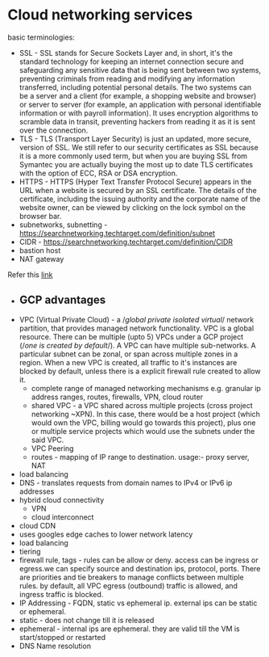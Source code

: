 # Cloud networking services
basic terminologies:
- SSL - SSL stands for Secure Sockets Layer and, in short, it's the standard technology for keeping an internet connection secure and safeguarding any sensitive data that is being sent between two systems, preventing criminals from reading and modifying any information transferred, including potential personal details. The two systems can be a server and a client (for example, a shopping website and browser) or server to server (for example, an application with personal identifiable information or with payroll information). It uses encryption algorithms to scramble data in transit, preventing hackers from reading it as it is sent over the connection.
- TLS - TLS (Transport Layer Security) is just an updated, more secure, version of SSL. We still refer to our security certificates as SSL because it is a more commonly used term, but when you are buying SSL from Symantec you are actually buying the most up to date TLS certificates with the option of ECC, RSA or DSA encryption.
- HTTPS - HTTPS (Hyper Text Transfer Protocol Secure) appears in the URL when a website is secured by an SSL certificate. The details of the certificate, including the issuing authority and the corporate name of the website owner, can be viewed by clicking on the lock symbol on the browser bar.
- subnetworks, subnetting - https://searchnetworking.techtarget.com/definition/subnet
- CIDR - https://searchnetworking.techtarget.com/definition/CIDR
- bastion host
- NAT gateway

Refer this [link](https://www.websecurity.symantec.com/en/in/security-topics/what-is-ssl-tls-https)

- GCP advantages
  - 
- VPC (Virtual Private Cloud) - a /*global private isolated virtual*/ network partition, that provides managed network functionality. VPC is a global resource. There can be multiple (upto 5) VPCs under a GCP project (/*one is created by default*/). A VPC can have multiple sub-networks. A particular subnet can be zonal, or span across multiple zones in a region. When a new VPC is created, all traffic to it's instances are blocked by default, unless there is a explicit firewall rule created to allow it.
  - complete range of managed networking mechanisms e.g. granular ip address ranges, routes, firewalls, VPN, cloud router
  - shared VPC - a VPC shared across multiple projects (cross project networking ~XPN). In this case, there would be a host project (which would own the VPC, billing would go towards this project), plus one or multiple service projects which would use the subnets under the said VPC.
  - VPC Peering
  - routes - mapping of IP range to destination. usage:- proxy server, NAT
- load balancing
- DNS - translates requests from domain names to IPv4 or IPv6 ip addresses
- hybrid cloud connectivity
  - VPN
  - cloud interconnect
 - cloud CDN
  - uses googles edge caches to lower network latency
 - load balancing
 - tiering
 - firewall rule, tags - rules can be allow or deny. access can be ingress or egress.we can specify source and destination ips, protocol, ports. There are priorities and tie breakers to manage conflicts between multiple rules. by default, all VPC egress (outbound) traffic is allowed, and ingress traffic is blocked.
 - IP Addressing - FQDN, static vs ephemeral ip. external ips can be static or ephemeral.
  - static - does not change till it is released
  - ephemeral - internal ips are ephemeral. they are valid till the VM is start/stopped or restarted
 - DNS Name resolution
